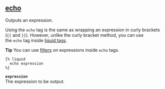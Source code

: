 ## [echo](https://shopify.dev/docs/api/liquid/tags/echo)

Outputs an expression.

Using the `echo` tag is the same as wrapping an expression in curly brackets (`{{` and `}}`). However, unlike the curly bracket method, you can use the `echo` tag inside [liquid tags](https://shopify.dev/docs/api/liquid/tags/liquid).

**Tip**
You can use [filters](https://shopify.dev/docs/api/liquid/filters) on expressions inside `echo` tags.

```liquid
{% liquid
  echo expression
%}
```

**`expression`**  
The expression to be output.
